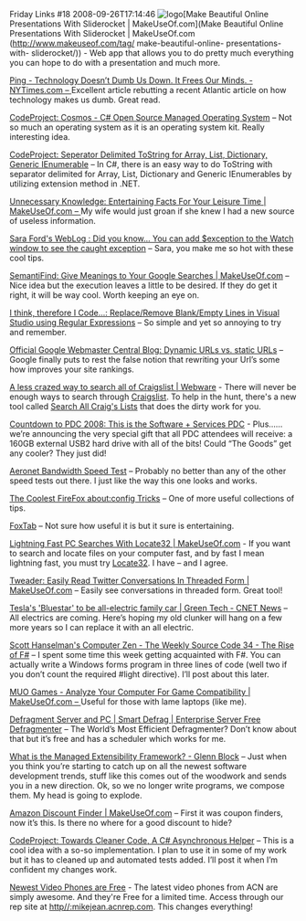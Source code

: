 Friday Links #18
2008-09-26T17:14:46
![logo](http://www.makeuseof.com/wp-content/uploads/2008/09/sliderocketlogo.png)[Make Beautiful Online Presentations With Sliderocket | MakeUseOf.com](Make Beautiful Online Presentations With Sliderocket | MakeUseOf.com (http://www.makeuseof.com/tag/ make-beautiful-online- presentations-with- sliderocket/)) - Web app that allows you to do pretty much everything you can hope to do with a presentation and much more.

[Ping - Technology Doesn’t Dumb Us Down. It Frees Our Minds. - NYTimes.com – ](http://www.nytimes.com/2008/09/21/technology/21ping.html?ref=technology)Excellent article rebutting a recent Atlantic article on how technology makes us dumb. Great read.

[CodeProject: Cosmos - C# Open Source Managed Operating System](http://www.codeproject.com/KB/dotnet/CosmosIntro.aspx) – Not so much an operating system as it is an operating system kit. Really interesting idea.

[CodeProject: Seperator Delimited ToString for Array, List, Dictionary, Generic IEnumerable](http://www.codeproject.com/KB/cs/ToStringExtension.aspx) – In C#, there is an easy way to do ToString with separator delimited for Array, List, Dictionary and Generic IEnumerables by utilizing extension method in .NET.

[Unnecessary Knowledge: Entertaining Facts For Your Leisure Time | MakeUseOf.com – ](http://www.makeuseof.com/dir/unnecessary-knowledge/)My wife would just groan if she knew I had a new source of useless information.

[Sara Ford's WebLog : Did you know... You can add $exception to the Watch window to see the caught exception](http://blogs.msdn.com/saraford/archive/2008/09/22/did-you-know-you-can-add-exception-to-the-watch-window-to-see-the-caught-exception-318.aspx) – Sara, you make me so hot with these cool tips.

[SemantiFind: Give Meanings to Your Google Searches | MakeUseOf.com](http://www.makeuseof.com/dir/semantifind-give-meanings-google-searches/) – Nice idea but the execution leaves a little to be desired. If they do get it right, it will be way cool. Worth keeping an eye on.

[I think, therefore I Code...: Replace/Remove Blank/Empty Lines in Visual Studio using Regular Expressions](http://foxsys.blogspot.com/2008/08/replaceremove-blankempty-lines-in.html) – So simple and yet so annoying to try and remember.

[Official Google Webmaster Central Blog: Dynamic URLs vs. static URLs](http://googlewebmastercentral.blogspot.com/2008/09/dynamic-urls-vs-static-urls.html) – Google finally puts to rest the false notion that rewriting your Url’s some how improves your site rankings.

[A less crazed way to search all of Craigslist | Webware](http://news.cnet.com/8301-17939_109-10048094-2.html?part=rss&subj=news&tag=2547-1_3-0-5) - There will never be enough ways to search through [Craigslist](http://www.craigslist.org). To help in the hunt, there's a new tool called [Search All Craig's Lists](http://www.searchallcraigs.com) that does the dirty work for you.

[Countdown to PDC 2008: This is the Software + Services PDC](http://channel9.msdn.com/posts/Dan/Countdown-to-PDC-2008-This-is-the-Software--Services-PDC-Plus-a-Hard-Drive-Chock-Full-oBits-is-a-PDC/) - Plus……we’re announcing the very special gift that all PDC attendees will receive: a 160GB external USB2 hard drive with all of the bits! Could “The Goods” get any cooler? They just did!

[Aeronet Bandwidth Speed Test](http://speedtest.aeronetpr.com/) – Probably no better than any of the other speed tests out there. I just like the way this one looks and works.

[The Coolest FireFox about:config Tricks](http://startupmeme.com/the-coolest-firefox-aboutconfig-tricks/) – One of more useful collections of tips.

[FoxTab](http://www.foxtab.com/) – Not sure how useful it is but it sure is entertaining.

[Lightning Fast PC Searches With Locate32 | MakeUseOf.com](http://www.makeuseof.com/tag/search-for-files-lightning-fast-with-locate32/) - If you want to search and locate files on your computer fast, and by fast I mean lightning fast, you must try [Locate32](http://locate32.net/component/option,com_frontpage/Itemid,1). I have – and I agree.

[Tweader: Easily Read Twitter Conversations In Threaded Form | MakeUseOf.com](http://www.makeuseof.com/dir/tweader-easily-read-twitter-conversations-threaded-form/) – Easily see conversations in threaded form. Great tool!

[Tesla's 'Bluestar' to be all-electric family car | Green Tech - CNET News](http://news.cnet.com/8301-11128_3-10049993-54.html?part=rss&subj=news&tag=2547-1_3-0-5) – All electrics are coming. Here’s hoping my old clunker will hang on a few more years so I can replace it with an all electric.

[Scott Hanselman's Computer Zen - The Weekly Source Code 34 - The Rise of F#](http://www.hanselman.com/blog/TheWeeklySourceCode34TheRiseOfF.aspx) – I spent some time this week getting acquainted with F#. You can actually write a Windows forms program in three lines of code (well two if you don’t count the required #light directive). I’ll post about this later.

[MUO Games - Analyze Your Computer For Game Compatibility | MakeUseOf.com – ](http://www.makeuseof.com/tag/muo-games-analyze-your-computer-for-game-compatibility/)Useful for those with lame laptops (like me).

[Defragment Server and PC | Smart Defrag | Enterprise Server Free Defragmenter](http://www.iobit.com/iobitsmartdefrag.html) – The World’s Most Efficient Defragmenter? Don’t know about that but it’s free and has a scheduler which works for me.

[What is the Managed Extensibility Framework? - Glenn Block](http://codebetter.com/blogs/glenn.block/archive/2008/09/25/what-is-the-managed-extensibility-framework.aspx) – Just when you think you’re starting to catch up on all the newest software development trends, stuff like this comes out of the woodwork and sends you in a new direction. Ok, so we no longer write programs, we compose them. My head is going to explode.

[Amazon Discount Finder | MakeUseOf.com](http://www.makeuseof.com/dir/amazon-discount-finder-2/) – First it was coupon finders, now it’s this. Is there no where for a good discount to hide?

[CodeProject: Towards Cleaner Code, A C# Asynchronous Helper](http://www.codeproject.com/KB/threads/CSharpAsynchronousHelper.aspx) – This is a cool idea with a so-so implementation. I plan to use it in some of my work but it has to cleaned up and automated tests added. I’ll post it when I’m confident my changes work.

[Newest Video Phones are Free](http://myacn.com) - The latest video phones from ACN are simply awesome. And they're Free for a limited time. Access through our rep site at [http//:mikejean.acnrep.com](http://mikejean.acnrep.com). This changes everything!
